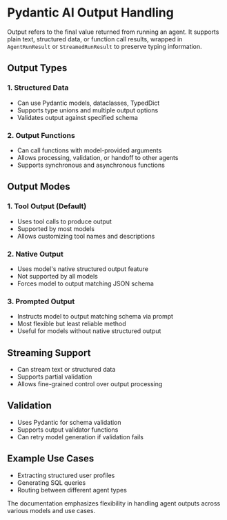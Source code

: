 # Pydantic AI Output Handling

Output refers to the final value returned from running an agent. It supports plain text, structured data, or function call results, wrapped in `AgentRunResult` or `StreamedRunResult` to preserve typing information.

## Output Types

### 1. Structured Data
- Can use Pydantic models, dataclasses, TypedDict
- Supports type unions and multiple output options
- Validates output against specified schema

### 2. Output Functions
- Can call functions with model-provided arguments
- Allows processing, validation, or handoff to other agents
- Supports synchronous and asynchronous functions

## Output Modes

### 1. Tool Output (Default)
- Uses tool calls to produce output
- Supported by most models
- Allows customizing tool names and descriptions

### 2. Native Output
- Uses model's native structured output feature
- Not supported by all models
- Forces model to output matching JSON schema

### 3. Prompted Output
- Instructs model to output matching schema via prompt
- Most flexible but least reliable method
- Useful for models without native structured output

## Streaming Support

- Can stream text or structured data
- Supports partial validation
- Allows fine-grained control over output processing

## Validation

- Uses Pydantic for schema validation
- Supports output validator functions
- Can retry model generation if validation fails

## Example Use Cases

- Extracting structured user profiles
- Generating SQL queries
- Routing between different agent types

The documentation emphasizes flexibility in handling agent outputs across various models and use cases.